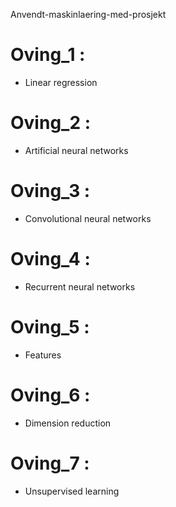 
Anvendt-maskinlaering-med-prosjekt


# Oving_1 :
* Linear regression 
# Oving_2 : 
* Artificial neural networks
# Oving_3 : 
* Convolutional neural networks
# Oving_4 :
* Recurrent neural networks
# Oving_5 : 
* Features
# Oving_6 :
* Dimension reduction
# Oving_7 :
* Unsupervised learning
